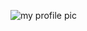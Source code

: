 ![my profile pic](https://avatars2.githubusercontent.com/u/55594873?s=400&u=98b824c69f1057fe0fafe2f2eb3a55b7ca4f6247&v=4)
